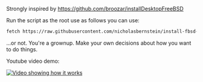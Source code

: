 Strongly inspired by https://github.com/broozar/installDesktopFreeBSD

Run the script as the root use as follows you can use: 
```sh
fetch https://raw.githubusercontent.com/nicholasbernstein/install-fbsd-desktop/main/installx.sh -o - | sh
```
...or not. You're a grownup. Make your own decisions about how you want to do things.

Youtube video demo:

[![Video showing how it works](https://img.youtube.com/vi/2Gv5bY77-j8/hqdefault.jpg)](https://www.youtube.com/watch?v=2Gv5bY77-j8)
